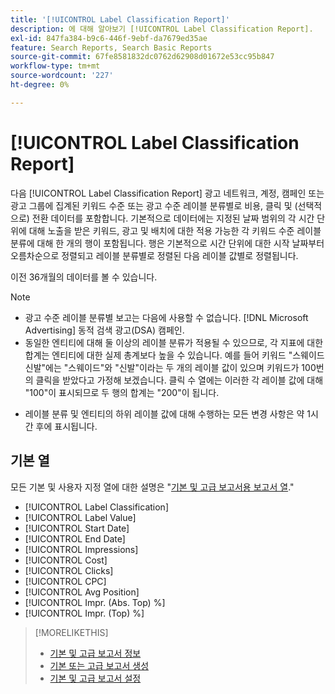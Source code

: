```yaml
---
title: '[!UICONTROL Label Classification Report]'
description: 에 대해 알아보기 [!UICONTROL Label Classification Report].
exl-id: 847fa384-b9c6-446f-9ebf-da7679ed35ae
feature: Search Reports, Search Basic Reports
source-git-commit: 67fe8581832dc0762d62908d01672e53cc95b847
workflow-type: tm+mt
source-wordcount: '227'
ht-degree: 0%

---
```


# [!UICONTROL Label Classification Report]

다음 [!UICONTROL Label Classification Report] 광고 네트워크, 계정, 캠페인 또는 광고 그룹에 집계된 키워드 수준 또는 광고 수준 레이블 분류별로 비용, 클릭 및 (선택적으로) 전환 데이터를 포함합니다. 기본적으로 데이터에는 지정된 날짜 범위의 각 시간 단위에 대해 노출을 받은 키워드, 광고 및 배치에 대한 적용 가능한 각 키워드 수준 레이블 분류에 대해 한 개의 행이 포함됩니다. 행은 기본적으로 시간 단위에 대한 시작 날짜부터 오름차순으로 정렬되고 레이블 분류별로 정렬된 다음 레이블 값별로 정렬됩니다.

이전 36개월의 데이터를 볼 수 있습니다.

>[!NOTE]
>
>* 광고 수준 레이블 분류별 보고는 다음에 사용할 수 없습니다. [!DNL Microsoft Advertising] 동적 검색 광고(DSA) 캠페인.
>* 동일한 엔티티에 대해 둘 이상의 레이블 분류가 적용될 수 있으므로, 각 지표에 대한 합계는 엔티티에 대한 실제 총계보다 높을 수 있습니다. 예를 들어 키워드 &quot;스웨이드 신발&quot;에는 &quot;스웨이드&quot;와 &quot;신발&quot;이라는 두 개의 레이블 값이 있으며 키워드가 100번의 클릭을 받았다고 가정해 보겠습니다. 클릭 수 열에는 이러한 각 레이블 값에 대해 &quot;100&quot;이 표시되므로 두 행의 합계는 &quot;200&quot;이 됩니다.
* 레이블 분류 및 엔티티의 하위 레이블 값에 대해 수행하는 모든 변경 사항은 약 1시간 후에 표시됩니다.

## 기본 열

모든 기본 및 사용자 지정 열에 대한 설명은 &quot;[기본 및 고급 보고서용 보고서 열](basic-advanced-report-columns.md).&quot;

* [!UICONTROL Label Classification]
* [!UICONTROL Label Value]
* [!UICONTROL Start Date]
* [!UICONTROL End Date]
* [!UICONTROL Impressions]
* [!UICONTROL Cost]
* [!UICONTROL Clicks]
* [!UICONTROL CPC]
* [!UICONTROL Avg Position]
* [!UICONTROL Impr. (Abs. Top) %]
* [!UICONTROL Impr. (Top) %]

>[!MORELIKETHIS]
>
>* [기본 및 고급 보고서 정보](basic-advanced-report-about.md)
>* [기본 또는 고급 보고서 생성](basic-advanced-report-generate.md)
>* [기본 및 고급 보고서 설정](basic-advanced-report-settings.md)
